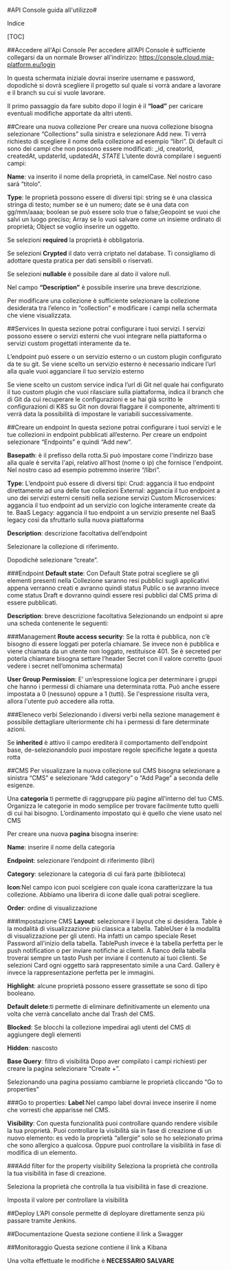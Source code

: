 #API Console  guida all'utilizzo#

Indice

[TOC]

##Accedere all'Api Console
Per accedere all’API Console è sufficiente collegarsi da un normale Browser all’indirizzo: https://console.cloud.mia-platform.eu/login

In questa schermata iniziale dovrai inserire username e password, dopodichè si dovrà scegliere il progetto sul quale si vorrà andare a lavorare e il branch su cui si vuole lavorare.

Il primo passaggio da fare subito dopo il login è il **“load”** per caricare eventuali modifiche apportate da altri utenti.

##Creare una nuova collezione
Per creare una nuova collezione bisogna selezionare “Collections” sulla sinistra e selezionare Add new.
Ti verrà richiesto di scegliere il nome della collezione ad esempio “libri”.
Di default ci sono dei campi che non possono essere modificati: _id, creatorId, createdAt, updaterId, updatedAt, _STATE_
L’utente dovrà compilare i seguenti campi:

**Name**: va inserito il nome della proprietà, in camelCase. Nel nostro caso sarà “titolo”.

**Type**: le proprietà possono essere di diversi tipi: string se è una classica stringa di testo; number se è un numero; date se è una data con gg/mm/aaaa; boolean se può essere solo true o false;Geopoint se vuoi che salvi un luogo preciso; Array se lo vuoi salvare come un insieme ordinato di proprietà; Object se voglio inserire un oggetto.

Se selezioni **required** la proprietà è obbligatoria.

Se selezioni **Crypted** il dato verrà criptato nel database. Ti consigliamo di adottare questa pratica per dati sensibili o riservati.

Se selezioni **nullable** è possibile dare al dato il valore null.

Nel campo **“Description”** è possibile inserire una breve descrizione.

Per modificare una collezione è sufficiente selezionare la collezione desiderata tra l’elenco in “collection” e modificare i campi nella schermata che viene visualizzata.


##Services
In questa sezione potrai configurare i tuoi servizi.
I servizi possono essere o servizi esterni che vuoi integrare nella piattaforma o servizi custom progettati interamente da te.

L’endpoint può essere o un servizio esterno o un custom plugin configurato da te su git.
Se viene scelto un servizio esterno è necessario indicare l’url alla quale vuoi agganciare il tuo servizio esterno

Se viene scelto un custom service indica l’url di Git nel quale hai configurato il tuo custom plugin che vuoi rilasciare sulla piattaforma, indica il branch che di Git da cui recuperare le configurazioni e se hai già scritto le configurazioni di K8S su Git non dovrai flaggare il componente, altrimenti ti verrà data la possibilità di impostare le variabili successivamente.

##Creare un endpoint
In questa sezione potrai configurare i tuoi servizi e le tue collezioni in endpoint pubblicati all’esterno.
Per creare un endpoint selezionare “Endpoints” e quindi “Add new”.

**Basepath**: è il prefisso della rotta.Si può impostare come l'indirizzo base alla quale è servita l'api, relativo all'host (nome o ip) che fornisce l'endpoint. Nel nostro caso ad esempio potremmo inserire “/libri”.

**Type**: L’endpoint può essere di diversi tipi:
Crud: aggancia il tuo endpoint direttamente ad una delle tue collezioni
External: aggancia il tuo endpoint a uno dei servizi esterni censiti nella sezione servizi
Custom  Microservices: aggancia il tuo endpoint ad un servizio con logiche interamente create da te.
BaaS Legacy: aggancia il tuo endpoint a un servizio presente nel BaaS legacy così da sfruttarlo sulla nuova piattaforma

**Description**: descrizione facoltativa dell’endpoint

Selezionare la collezione di riferimento.

Dopodichè selezionare “create”.

###Endpoint
**Default state**: Con Default State potrai scegliere se gli elementi presenti nella Collezione saranno resi pubblici sugli applicativi appena verranno creati e avranno quindi status Public o se avranno invece come status Draft e dovranno quindi essere resi pubblici dal CMS prima di essere pubblicati.

**Description**: breve descrizione facoltativa
Selezionando un endpoint si apre una scheda contenente le seguenti:

###Management
**Route access security**: Se la rotta è pubblica, non c’è bisogno di essere loggati per poterla chiamare. Se invece non è pubblica e viene chiamata da un utente non loggato, restituisce 401. Se è secreted per poterla chiamare bisogna settare l’header Secret con il valore corretto (puoi vedere i secret nell’omonima schermata)

**User Group Permission**: E’ un’espressione logica per determinare i gruppi che hanno i permessi di chiamare una determinata rotta. Può anche essere impostata a 0 (nessuno) oppure a 1 (tutti). Se l'espressione risulta vera, allora l'utente può accedere alla rotta.

###Eleneco verbi
Selezionando i diversi verbi nella sezione management è possibile dettagliare ulteriormente chi ha i permessi di fare determinate azioni.

Se **inherited** è attivo il campo erediterà il comportamento dell’endpoint base, de-selezionandolo puoi impostare regole specifiche legate a questa rotta

##CMS
Per visualizzare la nuova collezione sul CMS bisogna selezionare a sinistra “CMS” e selezionare “Add category” o “Add Page” a seconda delle esigenze.

Una **categoria** ti permette di raggruppare più pagine all’interno del tuo CMS. Organizza le categorie in modo semplice per trovare facilmente tutto quelli di cui hai bisogno. L’ordinamento impostato qui è quello che viene usato nel CMS

Per creare una nuova **pagina** bisogna inserire:

**Name**: inserire il nome della categoria

**Endpoint**: selezionare l’endpoint di riferimento (libri)

**Category**: selezionare la categoria di cui farà parte (biblioteca)

**Icon**:Nel campo icon puoi scelgiere con quale icona caratterizzare la tua collezione. Abbiamo una liberira di icone dalle quali potrai scegliere.

**Order**: ordine di visualizzazione

###Impostazione CMS
**Layout**: selezionare il layout che si desidera. Table è la modalità di visualizzazione più classica a tabella. TableUser è la modalità di visualizzazione per gli utenti. Ha infatti un campo speciale Reset Password all'inizio della tabella. TablePush invece è la tabella perfetta per le push notification o per inviare notifiche ai clienti. A fianco della tabella troverai sempre un tasto Push per inviare il contenuto ai tuoi clienti. Se selezioni Card ogni oggetto sarà rappresentato simile a una Card. Gallery è invece la rappresentazione perfetta per le immagini.

**Highlight**: alcune proprietà possono essere grassettate se sono di tipo booleano.

**Default delete**:ti permette di eliminare definitivamente un elemento una volta che verrà cancellato anche dal Trash del CMS.

**Blocked**: Se blocchi la collezione impedirai agli utenti del CMS di aggiungere degli elementi

**Hidden**: nascosto

**Base Query**:  filtro di visibilità
Dopo aver compilato i campi richiesti per creare la pagina selezionare “Create +”.

Selezionando una pagina possiamo cambiarne le proprietà cliccando “Go to properties”

###Go to properties:
**Label**:Nel campo label dovrai invece inserire il nome che vorresti che apparisse nel CMS.  

**Visibility**: Con questa funzionalità puoi controllare quando rendere visibile la tua proprietà. Puoi controllare la visibilità sia in fase di creazione di un nuovo elemento: es vedo la proprietà “allergie” solo se ho selezionato prima che sono allergico a qualcosa. Oppure puoi controllare la visibilità in fase di modifica di un elemento.

###Add filter for the property visibility
Seleziona la proprietà che controlla la tua visibilità in fase di creazione.

Seleziona la proprietà che controlla la tua visibilità in fase di creazione.

Imposta il valore per controllare la visibilità


##Deploy
L’API console permette di deployare direttamente senza più passare tramite Jenkins.

##Documentazione
Questa sezione contiene il link a Swagger

##Monitoraggio
Questa sezione contiene il link a Kibana



Una volta effettuate le modifiche è **NECESSARIO SALVARE**
